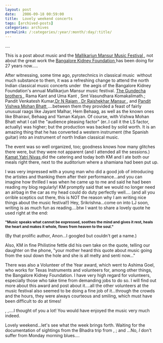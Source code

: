 ```yaml
---
layout: post
date:	2006-09-18 00:59:00
title:  Lovely weekend concerts
tags: [archived-posts]
categories: archives
permalink: /:categories/:year/:month/:day/:title/
---
```

....

This is a post about music and the <a href="http://upcoming.org/event/107888"> Mallikarjun Mansur Music Festival </a>, not about the great work the <a href="http://www.bkfindia.org"> Bangalore Kidney Foundation </a> has been  doing for 27 years now.....

After witnessing, some time ago, pyrotechnics in classical music &nbsp;without much substance to them, it was a refreshing change to attend the north Indian classical music concerts under&nbsp; the aegis of the Bangalore Kidney Foundation's annual Mallikarjun Mansur music festival. <a href="http://www.dhrupad.org/">The Gundecha brothers </a>, Rama Kant and Uma Kant&nbsp;, Smt Vasundhara Komakalimath.; Pandit Venkatesh Kumar,<a href="http://www.musicalnirvana.com/hindustani/n_rajam.html">Dr N Rajam </a> ,<a href="http://www.indiaclub.com/shop/authorselect.asp?author=Rajshekhar Mansur"> Dr Rajshekhar Mansur </a>, and <a href="http://www.vishwamohanbhatt.com/profile.htm">Pandit Vishwa Mohan Bhatt </a> ....between them they provided a feast of fairly unusual raags like Jayant Malhar, Hem Behaag, as well as the known ones like Bhairavi, Behaag and Yaman Kalyan. Of course, with Vishwa Mohan Bhatt what I call the "audience&nbsp;pleasing&nbsp;factor" (er..I call it the LS factor, actually)&nbsp;was higher; but the production was backed by solid worth. It is an amazing thing that he has converted a western instrument (the Spanish guitar) into an instrument of north Indian classical music. 

The event was so well organized, too; goodness knows how many glitches there were, but they were not apparent (and I attended all the sessions.)<a href="http://www.cruisingindia.com/document/karnataka/cities-in-karnataka/bangalore/hotels-in-bangalore/hotel-kamat-yatri-nivas/"> Kamat Yatri Nivas </a> did the catering and today both KM and I ate both our meals right there, next to the auditorium where a shamiana had been put up. 

I was very impressed with a young man who did a good job of introducing the artistes and thanking them after their performance...and you can imagine how thrilled I was when he came up to me and said he had been reading my blog regularly! KM promptly said that we would no longer need an airbag in the car as my head could do duty perfectly well.... (and all you&nbsp; orrible sceptics out there, this is NOT the reason why I am writing nice things about the music festival!) Hey, Srikrishna...come on into LJ soon, writing is as much fun as reading....btw I want to share a lovely quote he used right at the end:

<SPAN>
</SPAN><H1 style="FONT-SIZE: 12px; MARGIN: 0pt">"Music speaks what cannot be expressed, soothes the mind and gives it rest, heals the heart and makes it whole, flows from heaven to the soul."
</H1>

(By that prolific author, Anon...I googled but couldn't get a name.)

Also, KM in fine Philistine fettle did his own take on the quote, telling our daughter on the phone, "your mother heard this quote about music going from the soul down the hole and she is all melty and senti now..."


There was also a Volunteer of the Year award, which went to Ashima Goel, who works for Texas Instruments and volunteers for, among other things, the Bangalore Kidney Foundation. I have very high regard for volunteers, especially those who take time from demanding jobs to do so. I will find out more about this award and post about it....all the other volunteers at the music festival also seemed to be doing a fine job of it...through the crowds and the hours, they were always courteous and smiling, which must have been difficult to do at times!

<lj user="usha123">, <lj user="usha658">,<LJ user="wondernoon">....I thought of you a lot! You would have enjoyed the music very much indeed.

Lovely weekend...let's see what the week brings forth. Waiting for the documentation of sightings from the Bhadra trip from <lj user="amoghavarsha">, <LJ user="sanathreddy">; and <LJ user="chirdeep_shetty">...No, *I* don't suffer from Monday morning blues....
